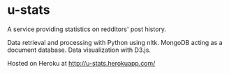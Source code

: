# u-stats
A service providing statistics on redditors' post history. 

Data retrieval and processing with Python using nltk. MongoDB acting as a document database. Data visualization with D3.js.

Hosted on Heroku at http://u-stats.herokuapp.com/
